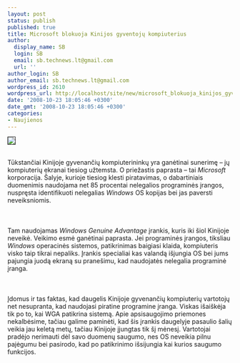 ```yaml
---
layout: post
status: publish
published: true
title: Microsoft blokuoja Kinijos gyventojų kompiuterius
author:
  display_name: SB
  login: SB
  email: sb.technews.lt@gmail.com
  url: ''
author_login: SB
author_email: sb.technews.lt@gmail.com
wordpress_id: 2610
wordpress_url: http://localhost/site/new/microsoft_blokuoja_kinijos_gyventoju_kompiuterius/
date: '2008-10-23 18:05:46 +0300'
date_gmt: '2008-10-23 18:05:46 +0300'
categories:
- Naujienos
---
```

<div class="imgright"><img src="http://tbn0.google.com/images?q=tbn:_wCzHSaL-bWSIM:http://www.ensight.com/images/stories/images/windows_logo.jpg" border="1"></div>
<p><br>Tūkstančiai Kinijoje gyvenančių kompiuterininkų yra ganėtinai sunerimę – jų kompiuterių ekranai tiesiog užtemsta. O priežastis paprasta – tai <i>Microsoft</i> korporacija. Šalyje, kurioje tiesiog klesti piratavimas, o dabartiniais duomenimis naudojama net 85 procentai nelegalios programinės įrangos, nuspręsta identifikuoti nelegalias <i>Windows</i> OS kopijas bei jas paversti neveiksniomis.<br />
<br><br />
<br>Tam naudojamas <i>Windows Genuine Advantage</i> įrankis, kuris iki šiol Kinijoje neveikė. Veikimo esmė ganėtinai paprasta. Jei programinės įrangos, tiksliau <i>Windows</i> operacinės sistemos, patikrinimas baigiasi klaida, kompiuteris visko taip tikrai nepaliks. Įrankis specialiai kas valandą išjungia OS bei jums pajungia juodą ekraną su pranešimu, kad naudojatės nelegalia programinė įranga.<br />
<br><br />
<br>Įdomus ir tas faktas, kad daugelis Kinijoje gyvenančių kompiuterių vartotojų net nesupranta, kad naudojasi piratine programine įranga. Viskas išaiškėja tik po to, kai WGA patikrina sistemą. Apie apsisaugojimo priemones nekalbėsime, tačiau galime paminėti, kad šis įrankis daugelyje pasaulio šalių veikia jau keletą metų, tačiau Kinijoje įjungtas tik šį mėnesį. Vartotojai pradėjo nerimauti dėl savo duomenų saugumo, nes OS neveikia pilnu pajėgumu bei pasirodo, kad po patikrinimo išsijungia kai kurios saugumo funkcijos.<br />
<br><br />
<br><br />
<br></p>
